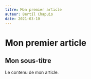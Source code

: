 ```yaml
---
titre: Mon premier article
auteur: Bertil Chapuis
date: 2021-03-10
---
```

# Mon premier article
## Mon sous-titre
Le contenu de mon article.